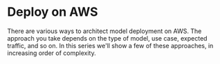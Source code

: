 # Deploy on AWS

There are various ways to architect model deployment on AWS. The approach you take depends on the type of model, use case, expected traffic, and so on. In this series we'll show a few of these approaches, in increasing order of complexity.